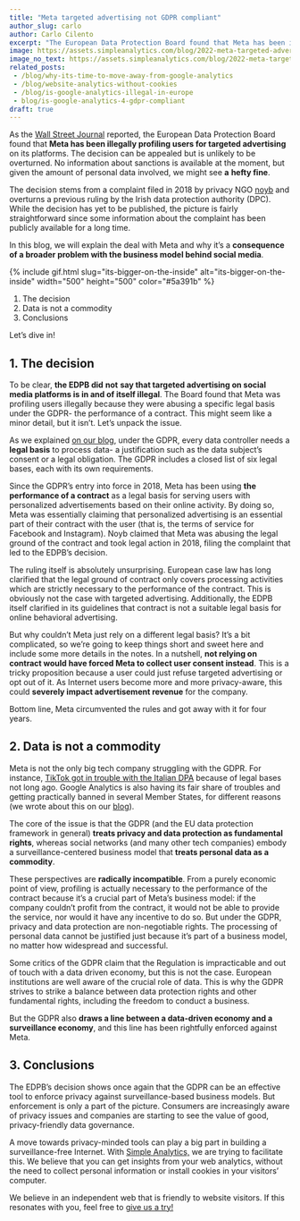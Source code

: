 ```yaml
---
title: "Meta targeted advertising not GDPR compliant"
author_slug: carlo
author: Carlo Cilento
excerpt: "The European Data Protection Board found that Meta has been illegally profiling users for targeted advertising on its platforms"
image: https://assets.simpleanalytics.com/blog/2022-meta-targeted-advertising/social-image-meta-targeted-advertising.png
image_no_text: https://assets.simpleanalytics.com/blog/2022-meta-targeted-advertising/social-image-meta-targeted-advertising.png
related_posts:
 - /blog/why-its-time-to-move-away-from-google-analytics
 - /blog/website-analytics-without-cookies
 - /blog/is-google-analytics-illegal-in-europe
 - blog/is-google-analytics-4-gdpr-compliant
draft: true
---
```


As the [Wall Street Journal](https://www.wsj.com/articles/metas-targeted-ad-model-faces-restrictions-in-europe-11670335772) reported, the European Data Protection Board found that **Meta has been illegally profiling users for targeted advertising** on its platforms. The decision can be appealed but is unlikely to be overturned. No information about sanctions is available at the moment, but given the amount of personal data involved, we might see **a** **hefty fine**.

The decision stems from a complaint filed in 2018 by privacy NGO [noyb](https://noyb.eu/en/noyb-win-personalized-ads-facebook-instagram-and-whatsapp-declared-illegal) and overturns a previous ruling by the Irish data protection authority (DPC). While the decision has yet to be published, the picture is fairly straightforward since some information about the complaint has been publicly available for a long time.

In this blog, we will explain the deal with Meta and why it’s a **consequence of a broader problem with the business model behind social media**.

{% include gif.html slug="its-bigger-on-the-inside" alt="its-bigger-on-the-inside" width="500" height="500" color="#5a391b" %}

1.  The decision
2.  Data is not a commodity
3.  Conclusions

Let’s dive in!

## 1. The decision

To be clear, **the EDPB did** **not** **say that targeted advertising on social media platforms is in and of itself illegal**. The Board found that Meta was profiling users illegally because they were abusing a specific legal basis under the GDPR- the performance of a contract. This might seem like a minor detail, but it isn’t. Let’s unpack the issue.

As we explained [on our blog](https://www.simpleanalytics.com/blog/gdpr-101-legal-bases), under the GDPR, every data controller needs a **legal basis** to process data- a justification such as the data subject’s consent or a legal obligation. The GDPR includes a closed list of six legal bases, each with its own requirements.

Since the GDPR’s entry into force in 2018, Meta has been using **the performance of a contract** as a legal basis for serving users with personalized advertisements based on their online activity. By doing so, Meta was essentially claiming that personalized advertising is an essential part of their contract with the user (that is, the terms of service for Facebook and Instagram). Noyb claimed that Meta was abusing the legal ground of the contract and took legal action in 2018, filing the complaint that led to the EDPB’s decision.

The ruling itself is absolutely unsurprising. European case law has long clarified that the legal ground of contract only covers processing activities which are strictly necessary to the performance of the contract. This is obviously not the case with targeted advertising. Additionally, the EDPB itself clarified in its guidelines that contract is not a suitable legal basis for online behavioral advertising.

But why couldn’t Meta just rely on a different legal basis? It’s a bit complicated, so we’re going to keep things short and sweet here and include some more details in the notes. In a nutshell, **not relying on contract would have forced Meta to collect user consent instead**. This is a tricky proposition because a user could just refuse targeted advertising or opt out of it. As Internet users become more and more privacy-aware, this could **severely impact advertisement revenue** for the company.

Bottom line, Meta circumvented the rules and got away with it for four years.

## 2. Data is not a commodity

Meta is not the only big tech company struggling with the GDPR. For instance, [TikTok got in trouble with the Italian DPA](https://thehackernews.com/2022/07/tiktok-postpones-privacy-policy-update.html) because of legal bases not long ago. Google Analytics is also having its fair share of troubles and getting practically banned in several Member States, for different reasons (we wrote about this on our [blog](https://www.simpleanalytics.com/blog/the-complete-overview-from-101-noyb-complaints-to-banning-google-analytics)).

The core of the issue is that the GDPR (and the EU data protection framework in general) **treats privacy and data protection as fundamental rights**, whereas social networks (and many other tech companies) embody a surveillance-centered business model that **treats personal data as a commodity**.

These perspectives are **radically incompatible**. From a purely economic point of view, profiling is actually necessary to the performance of the contract because it’s a crucial part of Meta’s business model: if the company couldn’t profit from the contract, it would not be able to provide the service, nor would it have any incentive to do so. But under the GDPR, privacy and data protection are non-negotiable rights. The processing of personal data cannot be justified just because it’s part of a business model, no matter how widespread and successful.

Some critics of the GDPR claim that the Regulation is impracticable and out of touch with a data driven economy, but this is not the case. European institutions are well aware of the crucial role of data. This is why the GDPR strives to strike a balance between data protection rights and other fundamental rights, including the freedom to conduct a business.

But the GDPR also **draws a line between a data-driven economy and a surveillance economy**, and this line has been rightfully enforced against Meta.

## 3. Conclusions

The EDPB’s decision shows once again that the GDPR can be an effective tool to enforce privacy against surveillance-based business models. But enforcement is only a part of the picture. Consumers are increasingly aware of privacy issues and companies are starting to see the value of good, privacy-friendly data governance.

A move towards privacy-minded tools can play a big part in building a surveillance-free Internet. With [Simple Analytics,](https://www.simpleanalytics.com/) we are trying to facilitate this. We believe that you can get insights from your web analytics, without the need to collect personal information or install cookies in your visitors’ computer.

We believe in an independent web that is friendly to website visitors. If this resonates with you, feel free to [give us a try!](https://simpleanalytics.com/simpleanalytics.com)
